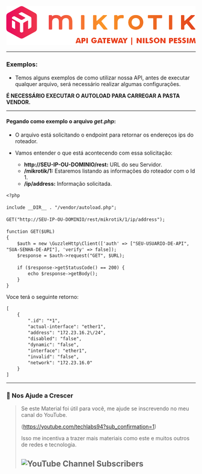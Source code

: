 ![Logomarca](../readme/logo.png)

---

### Exemplos:

* Temos alguns exemplos de como utilizar nossa API, antes de executar qualquer arquivo, será necessário realizar algumas configurações.

**É NECESSÁRIO EXECUTAR O AUTOLOAD PARA CARREGAR A PASTA VENDOR.**

---

#### Pegando como exemplo o arquivo *get.php*:

* O arquivo está solicitando o endpoint para retornar os endereços ips do roteador.

* Vamos entender o que está acontecendo com essa solicitação: 

  * **http://SEU-IP-OU-DOMINIO/rest:** URL do seu Servidor.
  * **/mikrotik/1:** Estaremos listando as informações do roteador com o Id 1.
  * **/ip/address:** Informação solicitada.

```
<?php 

include __DIR__ . "/vendor/autoload.php";

GET("http://SEU-IP-OU-DOMINIO/rest/mikrotik/1/ip/address");

function GET($URL)
{
    $auth = new \GuzzleHttp\Client(['auth' => ["SEU-USUARIO-DE-API", "SUA-SENHA-DE-API"], 'verify' => false]);
    $response = $auth->request("GET", $URL);

    if ($response->getStatusCode() == 200) {
        echo $response->getBody();
    }
}

```

Voce terá o seguinte retorno:

```
[
    {
        ".id": "*1",
        "actual-interface": "ether1",
        "address": "172.23.16.2\/24",
        "disabled": "false",
        "dynamic": "false",
        "interface": "ether1",
        "invalid": "false",
        "network": "172.23.16.0"
    }
]
```

---


### :sparkling_heart: Nos Ajude a Crescer
>Se este Material foi útil para você, me ajude se inscrevendo no meu canal do YouTube.
>
>(https://youtube.com/techlabs94?sub_confirmation=1)
> 
>Isso me incentiva a trazer mais materiais como este e muitos outros de redes e tecnologia.
> 
>## ![YouTube Channel Subscribers](https://img.shields.io/youtube/channel/subscribers/UCWN6suTq5sZGqnSLos992Yw?style=social)